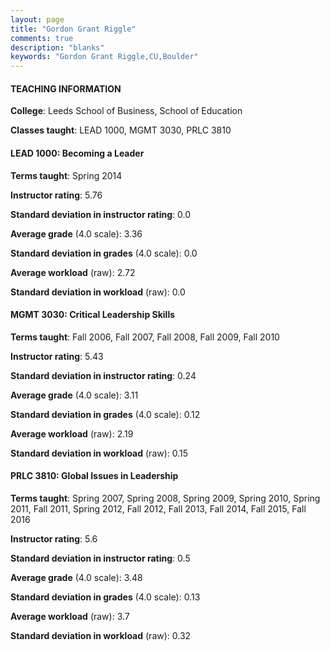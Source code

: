 ```yaml
---
layout: page
title: "Gordon Grant Riggle" 
comments: true
description: "blanks"
keywords: "Gordon Grant Riggle,CU,Boulder"
---
```

<head>
<script src="https://ajax.googleapis.com/ajax/libs/jquery/2.1.3/jquery.min.js"></script>
<script src="https://dl.dropboxusercontent.com/s/pc42nxpaw1ea4o9/highcharts.js?dl=0"></script>
<!-- <script src="../assets/js/highcharts.js"></script> -->
<style type="text/css">@font-face {
	font-family: "Bebas Neue";
	src: url(https://www.filehosting.org/file/details/544349/BebasNeue Regular.otf) format("opentype");
	}
	h1.Bebas { 
		font-family: "Bebas Neue", Verdana, Tahoma;
	}
</style>
</head>
	   
#### TEACHING INFORMATION

**College**: Leeds School of Business, School of Education

**Classes taught**: LEAD 1000, MGMT 3030, PRLC 3810

#### LEAD 1000: Becoming a Leader

**Terms taught**: Spring 2014

**Instructor rating**: 5.76

**Standard deviation in instructor rating**: 0.0

**Average grade** (4.0 scale): 3.36

**Standard deviation in grades** (4.0 scale): 0.0

**Average workload** (raw): 2.72

**Standard deviation in workload** (raw): 0.0

#### MGMT 3030: Critical Leadership Skills

**Terms taught**: Fall 2006, Fall 2007, Fall 2008, Fall 2009, Fall 2010

**Instructor rating**: 5.43

**Standard deviation in instructor rating**: 0.24

**Average grade** (4.0 scale): 3.11

**Standard deviation in grades** (4.0 scale): 0.12

**Average workload** (raw): 2.19

**Standard deviation in workload** (raw): 0.15

#### PRLC 3810: Global Issues in Leadership

**Terms taught**: Spring 2007, Spring 2008, Spring 2009, Spring 2010, Spring 2011, Fall 2011, Spring 2012, Fall 2012, Fall 2013, Fall 2014, Fall 2015, Fall 2016

**Instructor rating**: 5.6

**Standard deviation in instructor rating**: 0.5

**Average grade** (4.0 scale): 3.48

**Standard deviation in grades** (4.0 scale): 0.13

**Average workload** (raw): 3.7

**Standard deviation in workload** (raw): 0.32

